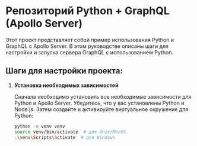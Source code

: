 # Репозиторий Python + GraphQL (Apollo Server)

Этот проект представляет собой пример использования Python и GraphQL с Apollo Server. В этом руководстве описаны шаги для настройки и запуска сервера GraphQL с использованием Python.

## Шаги для настройки проекта:

1. **Установка необходимых зависимостей**

   Сначала необходимо установить все необходимые зависимости для Python и Apollo Server. Убедитесь, что у вас установлены Python и Node.js. Затем создайте и активируйте виртуальное окружение для Python:
   
   ```bash
   python -m venv venv
   source venv/bin/activate  # для Unix/MacOS
   .\venv\Scripts\activate  # для Windows
